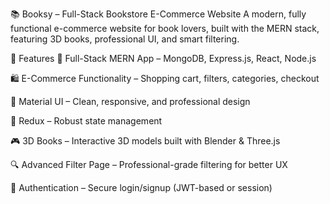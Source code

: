📚 Booksy – Full-Stack Bookstore E-Commerce Website
A modern, fully functional e-commerce website for book lovers, built with the MERN stack, featuring 3D books, professional UI, and smart filtering.



📌 Features
🔧 Full-Stack MERN App – MongoDB, Express.js, React, Node.js

🛍️ E-Commerce Functionality – Shopping cart, filters, categories, checkout

🎨 Material UI – Clean, responsive, and professional design

🧠 Redux – Robust state management

🎮 3D Books – Interactive 3D models built with Blender & Three.js

🔍 Advanced Filter Page – Professional-grade filtering for better UX

🔐 Authentication – Secure login/signup (JWT-based or session)



